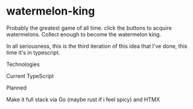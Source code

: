 # watermelon-king

Probably the greatest game of all time. click the buttons to acquire watermelons. Collect enough to become the watermelon king.

In all seriousness, this is the third iteration of this idea that I've done, this time it's in typescript.

Technologies

Current
TypeScript


Planned

Make it full stack via Go (maybe rust if i feel spicy) and HTMX